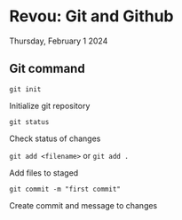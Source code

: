 # Revou: Git and Github

Thursday, February 1 2024

## Git command

`git init`

Initialize git repository

`git status`

Check status of changes

`git add <filename>`
or
`git add .`

Add files to staged

`git commit -m "first commit"`

Create commit and message to changes
